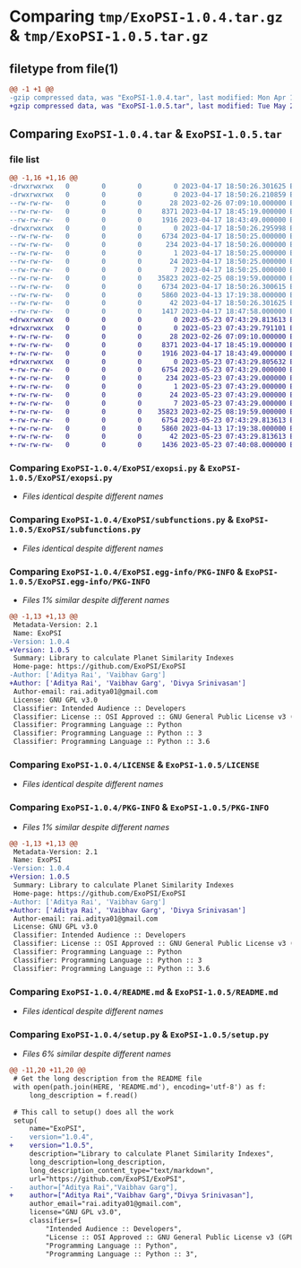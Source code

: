 # Comparing `tmp/ExoPSI-1.0.4.tar.gz` & `tmp/ExoPSI-1.0.5.tar.gz`

## filetype from file(1)

```diff
@@ -1 +1 @@
-gzip compressed data, was "ExoPSI-1.0.4.tar", last modified: Mon Apr 17 18:50:26 2023, max compression
+gzip compressed data, was "ExoPSI-1.0.5.tar", last modified: Tue May 23 07:43:29 2023, max compression
```

## Comparing `ExoPSI-1.0.4.tar` & `ExoPSI-1.0.5.tar`

### file list

```diff
@@ -1,16 +1,16 @@
-drwxrwxrwx   0        0        0        0 2023-04-17 18:50:26.301625 ExoPSI-1.0.4/
-drwxrwxrwx   0        0        0        0 2023-04-17 18:50:26.210859 ExoPSI-1.0.4/ExoPSI/
--rw-rw-rw-   0        0        0       28 2023-02-26 07:09:10.000000 ExoPSI-1.0.4/ExoPSI/__init__.py
--rw-rw-rw-   0        0        0     8371 2023-04-17 18:45:19.000000 ExoPSI-1.0.4/ExoPSI/exopsi.py
--rw-rw-rw-   0        0        0     1916 2023-04-17 18:43:49.000000 ExoPSI-1.0.4/ExoPSI/subfunctions.py
-drwxrwxrwx   0        0        0        0 2023-04-17 18:50:26.295998 ExoPSI-1.0.4/ExoPSI.egg-info/
--rw-rw-rw-   0        0        0     6734 2023-04-17 18:50:25.000000 ExoPSI-1.0.4/ExoPSI.egg-info/PKG-INFO
--rw-rw-rw-   0        0        0      234 2023-04-17 18:50:26.000000 ExoPSI-1.0.4/ExoPSI.egg-info/SOURCES.txt
--rw-rw-rw-   0        0        0        1 2023-04-17 18:50:25.000000 ExoPSI-1.0.4/ExoPSI.egg-info/dependency_links.txt
--rw-rw-rw-   0        0        0       24 2023-04-17 18:50:25.000000 ExoPSI-1.0.4/ExoPSI.egg-info/requires.txt
--rw-rw-rw-   0        0        0        7 2023-04-17 18:50:25.000000 ExoPSI-1.0.4/ExoPSI.egg-info/top_level.txt
--rw-rw-rw-   0        0        0    35823 2023-02-25 08:19:59.000000 ExoPSI-1.0.4/LICENSE
--rw-rw-rw-   0        0        0     6734 2023-04-17 18:50:26.300615 ExoPSI-1.0.4/PKG-INFO
--rw-rw-rw-   0        0        0     5860 2023-04-13 17:19:38.000000 ExoPSI-1.0.4/README.md
--rw-rw-rw-   0        0        0       42 2023-04-17 18:50:26.301625 ExoPSI-1.0.4/setup.cfg
--rw-rw-rw-   0        0        0     1417 2023-04-17 18:47:58.000000 ExoPSI-1.0.4/setup.py
+drwxrwxrwx   0        0        0        0 2023-05-23 07:43:29.813613 ExoPSI-1.0.5/
+drwxrwxrwx   0        0        0        0 2023-05-23 07:43:29.791101 ExoPSI-1.0.5/ExoPSI/
+-rw-rw-rw-   0        0        0       28 2023-02-26 07:09:10.000000 ExoPSI-1.0.5/ExoPSI/__init__.py
+-rw-rw-rw-   0        0        0     8371 2023-04-17 18:45:19.000000 ExoPSI-1.0.5/ExoPSI/exopsi.py
+-rw-rw-rw-   0        0        0     1916 2023-04-17 18:43:49.000000 ExoPSI-1.0.5/ExoPSI/subfunctions.py
+drwxrwxrwx   0        0        0        0 2023-05-23 07:43:29.805632 ExoPSI-1.0.5/ExoPSI.egg-info/
+-rw-rw-rw-   0        0        0     6754 2023-05-23 07:43:29.000000 ExoPSI-1.0.5/ExoPSI.egg-info/PKG-INFO
+-rw-rw-rw-   0        0        0      234 2023-05-23 07:43:29.000000 ExoPSI-1.0.5/ExoPSI.egg-info/SOURCES.txt
+-rw-rw-rw-   0        0        0        1 2023-05-23 07:43:29.000000 ExoPSI-1.0.5/ExoPSI.egg-info/dependency_links.txt
+-rw-rw-rw-   0        0        0       24 2023-05-23 07:43:29.000000 ExoPSI-1.0.5/ExoPSI.egg-info/requires.txt
+-rw-rw-rw-   0        0        0        7 2023-05-23 07:43:29.000000 ExoPSI-1.0.5/ExoPSI.egg-info/top_level.txt
+-rw-rw-rw-   0        0        0    35823 2023-02-25 08:19:59.000000 ExoPSI-1.0.5/LICENSE
+-rw-rw-rw-   0        0        0     6754 2023-05-23 07:43:29.813613 ExoPSI-1.0.5/PKG-INFO
+-rw-rw-rw-   0        0        0     5860 2023-04-13 17:19:38.000000 ExoPSI-1.0.5/README.md
+-rw-rw-rw-   0        0        0       42 2023-05-23 07:43:29.813613 ExoPSI-1.0.5/setup.cfg
+-rw-rw-rw-   0        0        0     1436 2023-05-23 07:40:08.000000 ExoPSI-1.0.5/setup.py
```

### Comparing `ExoPSI-1.0.4/ExoPSI/exopsi.py` & `ExoPSI-1.0.5/ExoPSI/exopsi.py`

 * *Files identical despite different names*

### Comparing `ExoPSI-1.0.4/ExoPSI/subfunctions.py` & `ExoPSI-1.0.5/ExoPSI/subfunctions.py`

 * *Files identical despite different names*

### Comparing `ExoPSI-1.0.4/ExoPSI.egg-info/PKG-INFO` & `ExoPSI-1.0.5/ExoPSI.egg-info/PKG-INFO`

 * *Files 1% similar despite different names*

```diff
@@ -1,13 +1,13 @@
 Metadata-Version: 2.1
 Name: ExoPSI
-Version: 1.0.4
+Version: 1.0.5
 Summary: Library to calculate Planet Similarity Indexes
 Home-page: https://github.com/ExoPSI/ExoPSI
-Author: ['Aditya Rai', 'Vaibhav Garg']
+Author: ['Aditya Rai', 'Vaibhav Garg', 'Divya Srinivasan']
 Author-email: rai.aditya01@gmail.com
 License: GNU GPL v3.0
 Classifier: Intended Audience :: Developers
 Classifier: License :: OSI Approved :: GNU General Public License v3 (GPLv3)
 Classifier: Programming Language :: Python
 Classifier: Programming Language :: Python :: 3
 Classifier: Programming Language :: Python :: 3.6
```

### Comparing `ExoPSI-1.0.4/LICENSE` & `ExoPSI-1.0.5/LICENSE`

 * *Files identical despite different names*

### Comparing `ExoPSI-1.0.4/PKG-INFO` & `ExoPSI-1.0.5/PKG-INFO`

 * *Files 1% similar despite different names*

```diff
@@ -1,13 +1,13 @@
 Metadata-Version: 2.1
 Name: ExoPSI
-Version: 1.0.4
+Version: 1.0.5
 Summary: Library to calculate Planet Similarity Indexes
 Home-page: https://github.com/ExoPSI/ExoPSI
-Author: ['Aditya Rai', 'Vaibhav Garg']
+Author: ['Aditya Rai', 'Vaibhav Garg', 'Divya Srinivasan']
 Author-email: rai.aditya01@gmail.com
 License: GNU GPL v3.0
 Classifier: Intended Audience :: Developers
 Classifier: License :: OSI Approved :: GNU General Public License v3 (GPLv3)
 Classifier: Programming Language :: Python
 Classifier: Programming Language :: Python :: 3
 Classifier: Programming Language :: Python :: 3.6
```

### Comparing `ExoPSI-1.0.4/README.md` & `ExoPSI-1.0.5/README.md`

 * *Files identical despite different names*

### Comparing `ExoPSI-1.0.4/setup.py` & `ExoPSI-1.0.5/setup.py`

 * *Files 6% similar despite different names*

```diff
@@ -11,20 +11,20 @@
 # Get the long description from the README file
 with open(path.join(HERE, 'README.md'), encoding='utf-8') as f:
     long_description = f.read()
 
 # This call to setup() does all the work
 setup(
     name="ExoPSI",
-    version="1.0.4",
+    version="1.0.5",
     description="Library to calculate Planet Similarity Indexes",
     long_description=long_description,
     long_description_content_type="text/markdown",
     url="https://github.com/ExoPSI/ExoPSI",
-    author=["Aditya Rai","Vaibhav Garg"],
+    author=["Aditya Rai","Vaibhav Garg","Divya Srinivasan"],
     author_email="rai.aditya01@gmail.com",
     license="GNU GPL v3.0", 
     classifiers=[
         "Intended Audience :: Developers",  
         "License :: OSI Approved :: GNU General Public License v3 (GPLv3)",
         "Programming Language :: Python",
         "Programming Language :: Python :: 3",
```

